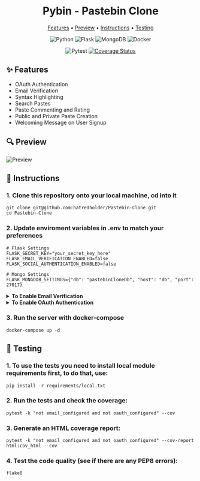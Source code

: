 <h1 align="center">Pybin - Pastebin Clone</h1>

<div align="center">
    	<a href="#sparkles-features">Features</a>
  <span> • </span>
       	<a href="#mag-preview">Preview</a>
  <span> • </span>
  	<a href="#open_book-instructions">Instructions</a>
  <span> • </span>
	<a href="#test_tube-testing">Testing</a>
  <p></p>
  
</div> 

<div align="center">

![Python](https://img.shields.io/badge/Python-3776AB?logo=python&logoColor=3776AB&labelColor=adbabd)
![Flask](https://img.shields.io/badge/Flask-FFFFFF?color=000000&logo=flask&logoColor=000000&labelColor=adbabd)
![MongoDB](https://img.shields.io/badge/MongoDB-FFFFFF?color=47A248&logo=mongodb&logoColor=47A248&labelColor=adbabd)
![Docker](https://img.shields.io/badge/Docker-2496ED?logo=Docker&logoColor=2496ED&labelColor=adbabd)

![Pytest](https://github.com/hatredholder/Pastebin-Clone/workflows/tests/badge.svg)
[![Coverage Status](https://coveralls.io/repos/github/hatredholder/Pastebin-Clone/badge.svg?branch=main&)](https://coveralls.io/github/hatredholder/Pastebin-Clone?branch=main)

</div>

## :sparkles: Features

- OAuth Authentication
- Email Verification
- Syntax Highlighting
- Search Pastes
- Paste Commenting and Rating
- Public and Private Paste Creation
- Welcoming Message on User Signup

## :mag: Preview

![Preview](https://user-images.githubusercontent.com/86254474/231093069-1e3616f5-50a2-41cd-9737-d093b0328603.png)

## :open_book: Instructions

### 1. Clone this **repository** onto your local machine, **cd** into it
```
git clone git@github.com:hatredholder/Pastebin-Clone.git
cd Pastebin-Clone
```

### 2. Update enviroment variables in **.env** to match your preferences
```
# Flask Settings
FLASK_SECRET_KEY="your_secret_key_here"
FLASK_EMAIL_VERIFICATION_ENABLED=false
FLASK_SOCIAL_AUTHENTICATION_ENABLED=false

# Mongo Settings
FLASK_MONGODB_SETTINGS={"db": "pastebinCloneDb", "host": "db", "port": 27017}
```

<details>
  <summary><b>To Enable Email Verification</b></summary>
  
  <p></p>
  
- [X] *Set `FLASK_EMAIL_VERIFICATION_ENABLED` to true*
  ```
  FLASK_EMAIL_VERIFICATION_ENABLED=true
  ```
  
  <p></p>
  
- [X] *Set these enviroment variables to your email credentials*
  ```
  FLASK_MAIL_SERVER="smtp.gmail.com"
  FLASK_MAIL_USERNAME="example@gmail.com"
  FLASK_MAIL_PASSWORD="example_password"
  FLASK_MAIL_PORT=587
  FLASK_MAIL_USE_TLS=true
  FLASK_MAIL_USE_SSL=false
  ```
  > NOTE: In order for GMail to work as your email server you need to setup two-factor authorization **(2FA)**
  
</details>

<details>
  <summary><b>To Enable OAuth Authentication</b></summary>
  
  <p></p>
  
- [X] *Set `FLASK_EMAIL_VERIFICATION_ENABLED` to true*
  ```
  FLASK_SOCIAL_AUTHENTICATION_ENABLED=true
  ```
  
  <p></p>
  
- [X] *Create a new project in Google Cloud*
  
* Go to https://console.cloud.google.com/ 
* Register a service with Google > create a new project
* Within the new project, go to APIs + Services > Create credentials > Configure Consent Screen > External Users > name the project again > enter user support email > leave defaults
* Go back to dashboard > Credentials > Create Creds > OAuth Client ID > web app > define your redirect url of your web app (http://localhost/login/callback)
* Create the call back > download your creds as a json file 

- [X] *Put the `client_secret.json` file to your source directory (next to app.py)*

#### Your project filetree should look like this
```
├── authentication/
├── pybin/
├── requirements/
├── static/
├── templates/
├── tests/
├── .env
├── .gitignore
├── Dockerfile
├── README.md
├── app.py
├── client_secret.json
├── docker-compose.yml
└── setup.cfg
```

</details>


### 3. Run the server with **docker-compose**
```
docker-compose up -d
```

## :test_tube: Testing

### 1. To use the **tests** you need to install **local** module requirements first, to do that, use:
```
pip install -r requirements/local.txt
```

### 2. Run the **tests** and check the **coverage**:
```
pytest -k "not email_configured and not oauth_configured" --cov
```

### 3. Generate an HTML **coverage** report:
```
pytest -k "not email_configured and not oauth_configured" --cov-report html:cov_html --cov
```

### 4. Test the **code quality** (see if there are any PEP8 errors):
```
flake8
```

